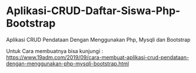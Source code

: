 # Aplikasi-CRUD-Daftar-Siswa-Php-Bootstrap
Aplikasi CRUD Pendataan Dengan Menggunakan Php, Mysqli dan Bootstrap



Untuk Cara membuatnya bisa kunjungi : https://www.19adm.com/2019/09/cara-membuat-aplikasi-crud-pendataan-dengan-menggunakan-php-mysqli-bootstrap.html

